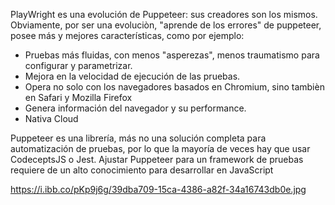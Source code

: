 PlayWright es una evolución de Puppeteer: sus creadores son los mismos. Obviamente, por ser una evoluciòn, "aprende de los errores" de puppeteer, posee más y mejores características, como por ejemplo:
- Pruebas más fluidas, con menos "asperezas", menos traumatismo para configurar y parametrizar.
- Mejora en la velocidad de ejecución de las pruebas.
- Opera no solo con los navegadores basados en Chromium, sino tambièn en Safari y Mozilla Firefox
- Genera información del navegador y su performance.
- Nativa Cloud

Puppeteer es una librería, más no una solución completa para automatización de pruebas, por lo que la mayoría de veces hay que usar CodeceptsJS o Jest.
Ajustar Puppeteer para un framework de pruebas requiere de un alto conocimiento para desarrollar en JavaScript

https://i.ibb.co/pKp9j6g/39dba709-15ca-4386-a82f-34a16743db0e.jpg

